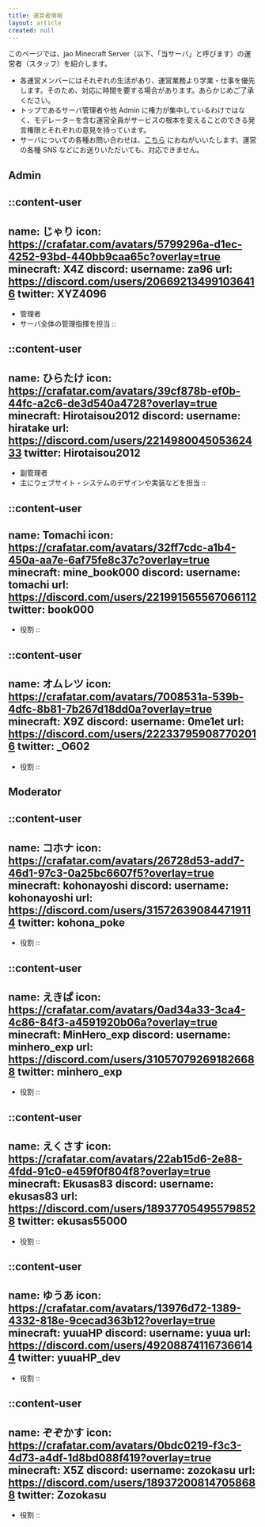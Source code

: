 ```yaml
---
title: 運営者情報
layout: article
created: null
---
```


このページでは、jao Minecraft Server（以下、「当サーバ」と呼びます）の運営者（スタッフ）を紹介します。

- 各運営メンバーにはそれぞれの生活があり、運営業務より学業・仕事を優先します。そのため、対応に時間を要する場合があります。あらかじめご了承ください。
- トップであるサーバ管理者や他 Admin に権力が集中しているわけではなく、モデレーターを含む運営全員がサービスの根本を変えることのできる発言権限とそれぞれの意見を持っています。
- サーバについての各種お問い合わせは、[こちら](/support/inquiry) におねがいいたします。運営の各種 SNS などにお送りいただいても、対応できません。

## Admin

::content-user
---
name: じゃり
icon: https://crafatar.com/avatars/5799296a-d1ec-4252-93bd-440bb9caa65c?overlay=true
minecraft: X4Z
discord:
  username: za96
  url: https://discord.com/users/206692134991036416
twitter: XYZ4096
---
- 管理者
- サーバ全体の管理指揮を担当
::

::content-user
---
name: ひらたけ
icon: https://crafatar.com/avatars/39cf878b-ef0b-44fc-a2c6-de3d540a4728?overlay=true
minecraft: Hirotaisou2012
discord:
  username: hiratake
  url: https://discord.com/users/221498004505362433
twitter: Hirotaisou2012
---
- 副管理者
- 主にウェブサイト・システムのデザインや実装などを担当
::

::content-user
---
name: Tomachi
icon: https://crafatar.com/avatars/32ff7cdc-a1b4-450a-aa7e-6af75fe8c37c?overlay=true
minecraft: mine_book000
discord:
  username: tomachi
  url: https://discord.com/users/221991565567066112
twitter: book000
---
- 役割
::

::content-user
---
name: オムレツ
icon: https://crafatar.com/avatars/7008531a-539b-4dfc-8b81-7b267d18dd0a?overlay=true
minecraft: X9Z
discord:
  username: 0me1et
  url: https://discord.com/users/222337959087702016
twitter: _O602
---
- 役割
::

## Moderator

::content-user
---
name: コホナ
icon: https://crafatar.com/avatars/26728d53-add7-46d1-97c3-0a25bc6607f5?overlay=true
minecraft: kohonayoshi
discord:
  username: kohonayoshi
  url: https://discord.com/users/315726390844719114
twitter: kohona_poke
---
- 役割
::

::content-user
---
name: えきぱ
icon: https://crafatar.com/avatars/0ad34a33-3ca4-4c86-84f3-a4591920b06a?overlay=true
minecraft: MinHero_exp
discord:
  username: minhero_exp
  url: https://discord.com/users/310570792691826688
twitter: minhero_exp
---
- 役割
::

::content-user
---
name: えくさす
icon: https://crafatar.com/avatars/22ab15d6-2e88-4fdd-91c0-e459f0f804f8?overlay=true
minecraft: Ekusas83
discord:
  username: ekusas83
  url: https://discord.com/users/189377054955798528
twitter: ekusas55000
---
- 役割
::

::content-user
---
name: ゆうあ
icon: https://crafatar.com/avatars/13976d72-1389-4332-818e-9cecad363b12?overlay=true
minecraft: yuuaHP
discord:
  username: yuua
  url: https://discord.com/users/492088741167366144
twitter: yuuaHP_dev
---
- 役割
::

::content-user
---
name: ぞぞかす
icon: https://crafatar.com/avatars/0bdc0219-f3c3-4d73-a4df-1d8bd088f419?overlay=true
minecraft: X5Z
discord:
  username: zozokasu
  url: https://discord.com/users/189372008147058688
twitter: Zozokasu
---
- 役割
::
